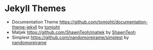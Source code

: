 # Jekyll Themes

- Documentation Theme https://github.com/tomjoht/documentation-theme-jekyll by [tomjoht](https://github.com/tomjoht)
- Matjek https://github.com/ShawnTeoh/matjek by [ShawnTeoh](https://github.com/ShawnTeoh)
- Simplest https://github.com/nandomoreirame/simplest by [nandomoreirame](https://github.com/nandomoreirame)
